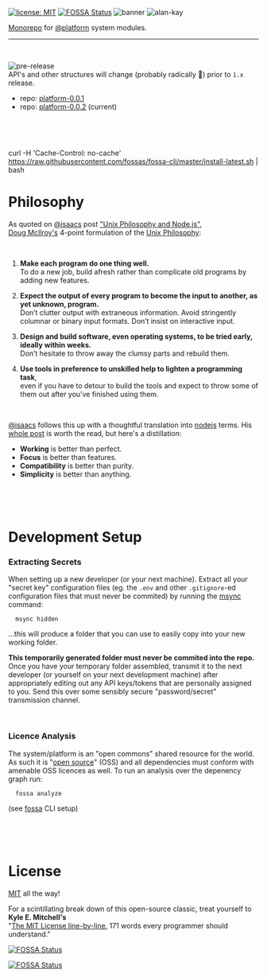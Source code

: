 [![license: MIT](https://img.shields.io/badge/license-MIT-blue.svg)](https://opensource.org/licenses/MIT)
[![FOSSA Status](https://app.fossa.com/api/projects/custom%2B8499%2Fgithub.com%2Fcellplatform%2Fplatform-0.0.2.svg?type=shield)](https://app.fossa.com/projects/custom%2B8499%2Fgithub.com%2Fcellplatform%2Fplatform-0.0.2?ref=badge_shield)
![banner](https://user-images.githubusercontent.com/185555/88729229-76ac1280-d187-11ea-81c6-14146ec64848.png)
![alan-kay](https://user-images.githubusercontent.com/185555/185724123-ffd8c0c6-0391-4a1d-ac75-96db74dee914.png)


[Monorepo](https://en.wikipedia.org/wiki/Monorepo) for [@platform](https://www.npmjs.com/org/platform) system modules.

---

<p>&nbsp;</p>

![pre-release](https://img.shields.io/badge/Status-pre--release-orange.svg)  
API's and other structures will change (probably radically 🐷) prior to `1.x` release.

- repo: [platform-0.0.1](https://github.com/uiharness/platform-0.0.1)
- repo: [platform-0.0.2](https://github.com/philcockfield/platform-0.0.2) (current)



<p>&nbsp;</p>
<p>&nbsp;</p>

curl -H 'Cache-Control: no-cache' https://raw.githubusercontent.com/fossas/fossa-cli/master/install-latest.sh | bash

# Philosophy

As quoted on [@isaacs](https://www.npmjs.com/~isaacs) post ["Unix Philosophy and Node.js"](https://blog.izs.me/2013/04/unix-philosophy-and-nodejs),  
[Doug McIlroy's](https://en.wikipedia.org/wiki/Douglas_McIlroy) 4-point formulation of the [Unix Philosophy](http://www.catb.org/esr/writings/taoup/html/ch01s06.html):

<p>&nbsp;</p>

1. **Make each program do one thing well.**  
   To do a new job, build afresh rather than complicate old programs by adding new features.


2. **Expect the output of every program to become the input to another, as yet unknown, program.**  
   Don’t clutter output with extraneous information. Avoid stringently columnar or binary input formats. Don’t insist on interactive input.


3. **Design and build software, even operating systems, to be tried early, ideally within weeks.**  
Don’t hesitate to throw away the clumsy parts and rebuild them.


4. **Use tools in preference to unskilled help to lighten a programming task**,  
   even if you have to detour to build the tools and expect to throw some of them out after you’ve finished using them.

<p>&nbsp;</p>

[@isaacs](https://www.npmjs.com/~isaacs) follows this up with a thoughtful translation into [nodejs](https://nodejs.org) terms. His [whole post](https://blog.izs.me/2013/04/unix-philosophy-and-nodejs) is worth the read, but here's a distillation:

- **Working** is better than perfect.
- **Focus** is better than features.
- **Compatibility** is better than purity.
- **Simplicity** is better than anything.


<p>&nbsp;</p>
<p>&nbsp;</p>


# Development Setup

### Extracting Secrets

When setting up a new developer (or your next machine). Extract all your "secret key" configuration files (eg. the `.env` and other `.gitignore`-ed configuration files that must never be commited) by running the [msync](https://github.com/philcockfield/msync) command:


      msync hidden


...this will produce a folder that you can use to easily copy into your new working folder.  

**This temporarily generated folder must never be commited into the repo.**  Once you have your temporary folder assembled, transmit it to the next developer (or yourself on your next development machine) after appropriately editing out any API keys/tokens that are personally assigned to you. Send this over some sensibly secure "password/secret" transmission channel.

<p>&nbsp;</p>

### Licence Analysis

The system/platform is an "open commons" shared resource for the world.  As such it is "[open source](https://en.wikipedia.org/wiki/Open-source_software)" (OSS) and all dependencies must conform with amenable OSS licences as well.  To run an analysis over the depenency graph run:

      fossa analyze

(see [fossa](https://docs.fossa.com/docs/importing-a-project) CLI setup)


<p>&nbsp;</p>
<p>&nbsp;</p>


# License
[MIT](LICENSE) all the way!  

For a scintillating break down of this open-source classic, treat yourself to **Kyle E. Mitchell's**  
"[The MIT License line-by-line.](https://writing.kemitchell.com/2016/09/21/MIT-License-Line-by-Line.html) 171 words every programmer should understand."

[![FOSSA Status](https://app.fossa.com/api/projects/custom%2B8499%2Fgithub.com%2Fcellplatform%2Fplatform-0.0.2.svg?type=shield)](https://app.fossa.com/projects/custom%2B8499%2Fgithub.com%2Fcellplatform%2Fplatform-0.0.2?ref=badge_shield)


[![FOSSA Status](https://app.fossa.com/api/projects/custom%2B8499%2Fgithub.com%2Fcellplatform%2Fplatform-0.0.2.svg?type=large)](https://app.fossa.com/projects/custom%2B8499%2Fgithub.com%2Fcellplatform%2Fplatform-0.0.2?ref=badge_large)
<p>&nbsp;</p>
<p>&nbsp;</p>



